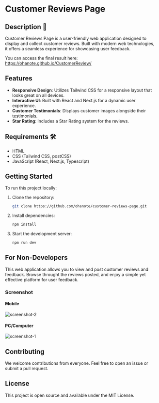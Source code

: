 # Customer Reviews Page

## Description 📜

Customer Reviews Page is a user-friendly web application designed to display and collect customer reviews. Built with modern web technologies, it offers a seamless experience for showcasing user feedback.

You can access the final result here:
https://ohanote.github.io/CustomerReview/

## Features

- **Responsive Design**: Utilizes Tailwind CSS for a responsive layout that looks great on all devices.
- **Interactive UI**: Built with React and Next.js for a dynamic user experience.
- **Customer Testimonials**: Displays customer images alongside their testimonials.
- **Star Rating**: Includes a Star Rating system for the reviews.

## Requirements 🛠️

- HTML
- CSS (Tailwind CSS, postCSS)
- JavaScript (React, Next.js, Typescript)

## Getting Started

To run this project locally:

1. Clone the repository:
   ```bash
   git clone https://github.com/ohanote/customer-reviews-page.git

2. Install dependencies:
   ```bash
   npm install

3. Start the development server:
   ```bash
   npm run dev

## For Non-Developers
This web application allows you to view and post customer reviews and feedback. Browse throught the reviews posted, and enjoy a simple yet effective platform for user feedback.

### Screenshot
#### Mobile
![screenshot-2](https://github.com/ohanote/CustomerReview/assets/125034922/71e3efb3-2090-45ce-af12-f4e6602ce713)

#### PC/Computer
![screenshot-1](https://github.com/ohanote/CustomerReview/assets/125034922/1522e5b8-0e63-4ff3-b992-e3a425fbc444)

## Contributing
We welcome contributions from everyone. Feel free to open an issue or submit a pull request.

## License
This project is open source and available under the MIT License.
